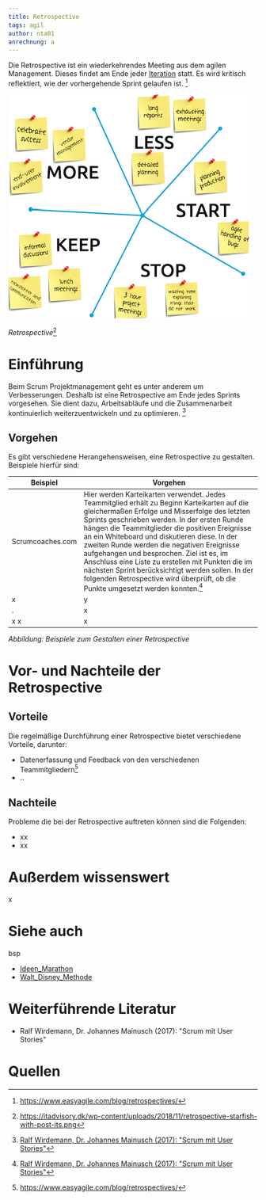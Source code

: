 ```yaml
---
title: Retrospective
tags: agil 
author: nta01
anrechnung: a
---
```


Die Retrospective ist ein wiederkehrendes Meeting aus dem agilen Management. Dieses findet am Ende jeder [Iteration](https://de.wiktionary.org/wiki/Iteration) statt. Es wird kritisch reflektiert, wie der vorhergehende Sprint gelaufen ist. [^1]

![Abbildung](Retrospective/Bild1.png)

*Retrospective*[^2]

# Einführung

Beim Scrum Projektmanagement geht es unter anderem um Verbesserungen. Deshalb ist eine Retrospective am Ende jedes Sprints vorgesehen. Sie dient dazu, Arbeitsabläufe und die Zusammenarbeit kontinuierlich weiterzuentwickeln und zu optimieren. [^3]

## Vorgehen

Es gibt verschiedene Herangehensweisen, eine Retrospective zu gestalten. Beispiele hierfür sind:

| Beispiel| Vorgehen | 
| ------------- | ------------- |
| Scrumcoaches.com  | Hier werden Karteikarten verwendet. Jedes Teammitglied erhält zu Beginn Karteikarten auf die gleichermaßen Erfolge und Misserfolge des letzten Sprints geschrieben werden. In der ersten Runde hängen die Teammitglieder die positiven Ereignisse an ein Whiteboard und diskutieren diese. In der zweiten Runde werden die negativen Ereignisse aufgehangen und besprochen. Ziel ist es, im Anschluss eine Liste zu erstellen mit Punkten die im nächsten Sprint berücksichtigt werden sollen. In der folgenden Retrospective wird überprüft, ob die Punkte umgesetzt werden konnten.[^3]|
| x | y |
| .  | x|
| x x|  x |

*Abbildung: Beispiele zum Gestalten einer Retrospective*

# Vor- und Nachteile der Retrospective

## Vorteile

Die regelmäßige Durchführung einer Retrospective bietet verschiedene Vorteile, darunter:

* Datenerfassung und Feedback von den verschiedenen Teammitgliedern[^1]
* ..

## Nachteile

Probleme die bei der Retrospective auftreten können sind die Folgenden:

* xx
* xx

# Außerdem wissenswert

x

# Siehe auch
bsp
* [Ideen_Marathon](Ideen_Marathon.md)
* [Walt_Disney_Methode](Walt_Disney_Methode.md)

# Weiterführende Literatur

* Ralf Wirdemann, Dr. Johannes Mainusch (2017): "Scrum mit User Stories"

# Quellen

[^1]: https://www.easyagile.com/blog/retrospectives/
[^2]: https://itadvisory.dk/wp-content/uploads/2018/11/retrospective-starfish-with-post-its.png
[^3]:[Ralf Wirdemann, Dr. Johannes Mainusch (2017): "Scrum mit User Stories"](https://www.hanser-elibrary.com/doi/epdf/10.3139/9783446450776.002)
